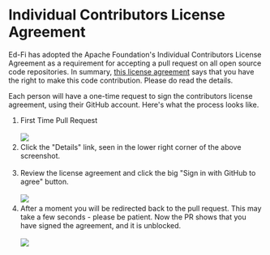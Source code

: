 # Individual Contributors License Agreement

Ed-Fi has adopted the Apache Foundation's Individual Contributors License
Agreement as a requirement for accepting a pull request on all open source code
repositories. In summary, [this license
agreement](https://gist.github.com/EdFiBuildAgent/d68fa602d07505c3682e8258b7dc6fbc)
says that you have the right to make this code contribution. Please do read the
details.

Each person will have a one-time request to sign the contributors license
agreement, using their GitHub account. Here's what the process looks like.

1.  First Time Pull Request<br><br>
    ![](../../images/Cross-Functional-Projects/image2020-5-27_10-46-16.png)
2.  Click the "Details" link, seen in the lower right corner of the above
    screenshot.<br><br>
3.  Review the license agreement and click the big "Sign in with GitHub to
    agree" button.<br><br>
    ![](../../images/Cross-Functional-Projects/image2020-5-27_10-47-22.png)
4.  After a moment you will be redirected back to the pull request. This may
    take a few seconds - please be patient. Now the PR shows that you have
    signed the agreement, and it is unblocked.<br><br>
    ![](../../images/Cross-Functional-Projects/image2020-5-27_10-47-59.png)
